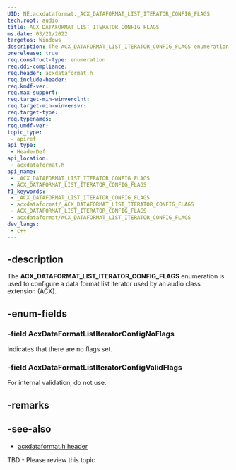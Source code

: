 ```yaml
---
UID: NE:acxdataformat._ACX_DATAFORMAT_LIST_ITERATOR_CONFIG_FLAGS
tech.root: audio
title: ACX_DATAFORMAT_LIST_ITERATOR_CONFIG_FLAGS
ms.date: 03/21/2022
targetos: Windows
description: The ACX_DATAFORMAT_LIST_ITERATOR_CONFIG_FLAGS enumeration is used to configure a data format list iterator used by an audio class extension (ACX).
prerelease: true
req.construct-type: enumeration
req.ddi-compliance: 
req.header: acxdataformat.h
req.include-header: 
req.kmdf-ver: 
req.max-support: 
req.target-min-winverclnt: 
req.target-min-winversvr: 
req.target-type: 
req.typenames: 
req.umdf-ver: 
topic_type:
 - apiref
api_type:
 - HeaderDef
api_location:
 - acxdataformat.h
api_name:
 - _ACX_DATAFORMAT_LIST_ITERATOR_CONFIG_FLAGS
 - ACX_DATAFORMAT_LIST_ITERATOR_CONFIG_FLAGS
f1_keywords:
 - _ACX_DATAFORMAT_LIST_ITERATOR_CONFIG_FLAGS
 - acxdataformat/_ACX_DATAFORMAT_LIST_ITERATOR_CONFIG_FLAGS
 - ACX_DATAFORMAT_LIST_ITERATOR_CONFIG_FLAGS
 - acxdataformat/ACX_DATAFORMAT_LIST_ITERATOR_CONFIG_FLAGS
dev_langs:
 - c++
---
```


## -description

The **ACX_DATAFORMAT_LIST_ITERATOR_CONFIG_FLAGS** enumeration is used to configure a data format list iterator used by an audio class extension (ACX).

## -enum-fields

### -field AcxDataFormatListIteratorConfigNoFlags

Indicates that there are no flags set.

### -field AcxDataFormatListIteratorConfigValidFlags

For internal validation, do not use.

## -remarks

## -see-also

- [acxdataformat.h header](index.md)

TBD - Please review this topic
